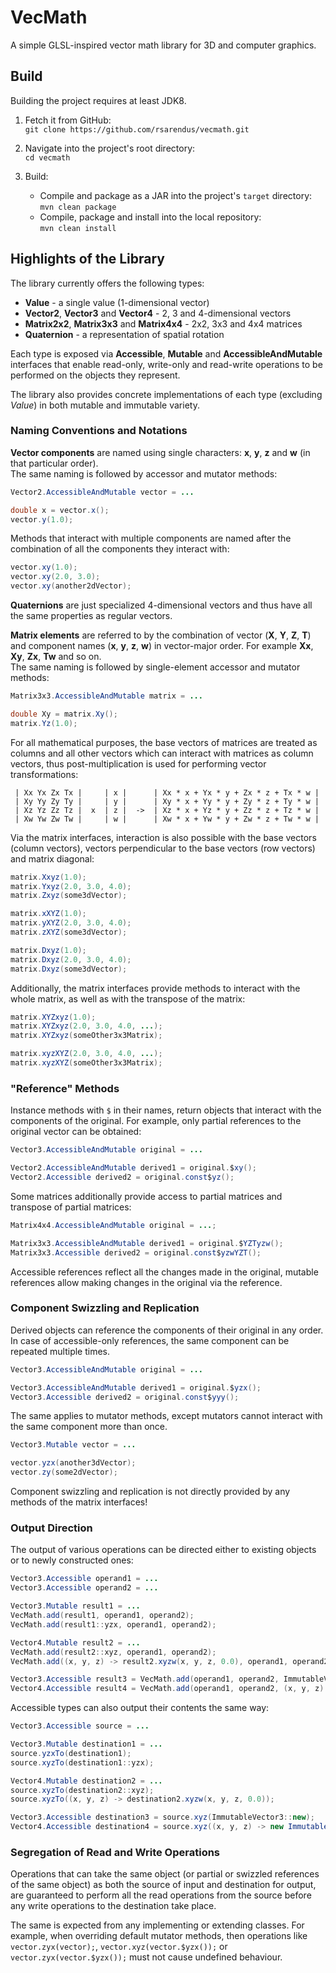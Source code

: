 # VecMath

A simple GLSL-inspired vector math library for 3D and computer graphics.


## Build

Building the project requires at least JDK8.

1. Fetch it from GitHub:
<br>`git clone https://github.com/rsarendus/vecmath.git`

2. Navigate into the project's root directory:
<br>`cd vecmath`

3. Build:
   * Compile and package as a JAR into the project's `target` directory:
   <br>`mvn clean package`
   * Compile, package and install into the local repository:
   <br>`mvn clean install`


## Highlights of the Library

The library currently offers the following types:

- **Value** - a single value (1-dimensional vector)
- **Vector2**, **Vector3** and **Vector4** - 2, 3 and 4-dimensional vectors
- **Matrix2x2**, **Matrix3x3** and **Matrix4x4** - 2x2, 3x3 and 4x4 matrices
- **Quaternion** - a representation of spatial rotation

Each type is exposed via **Accessible**, **Mutable** and **AccessibleAndMutable** interfaces that enable read-only, write-only and read-write operations to be performed on the objects they represent.

The library also provides concrete implementations of each type (excluding *Value*) in both mutable and immutable variety.


### Naming Conventions and Notations

**Vector components** are named using single characters: **x**, **y**, **z** and **w** (in that particular order).<br>
The same naming is followed by accessor and mutator methods:

```java
Vector2.AccessibleAndMutable vector = ...

double x = vector.x();
vector.y(1.0);
```

Methods that interact with multiple components are named after the combination of all the components they interact with:

```java
vector.xy(1.0);
vector.xy(2.0, 3.0);
vector.xy(another2dVector);
```

**Quaternions** are just specialized 4-dimensional vectors and thus have all the same properties as regular vectors.

**Matrix elements** are referred to by the combination of vector (**X**, **Y**, **Z**, **T**) and component names (**x**, **y**, **z**, **w**) in vector-major order.
For example **Xx**, **Xy**, **Zx**, **Tw** and so on.<br>
The same naming is followed by single-element accessor and mutator methods:

```java
Matrix3x3.AccessibleAndMutable matrix = ...

double Xy = matrix.Xy();
matrix.Yz(1.0);
```

For all mathematical purposes, the base vectors of matrices are treated as columns and all other vectors which can interact with matrices as column vectors, thus post-multiplication is used for performing vector transformations:

```
 | Xx Yx Zx Tx |     | x |      | Xx * x + Yx * y + Zx * z + Tx * w |
 | Xy Yy Zy Ty |     | y |      | Xy * x + Yy * y + Zy * z + Ty * w |
 | Xz Yz Zz Tz |  x  | z |  ->  | Xz * x + Yz * y + Zz * z + Tz * w |
 | Xw Yw Zw Tw |     | w |      | Xw * x + Yw * y + Zw * z + Tw * w |
```

Via the matrix interfaces, interaction is also possible with the base vectors (column vectors), vectors perpendicular to the base vectors (row vectors) and matrix diagonal:

```java
matrix.Xxyz(1.0);
matrix.Yxyz(2.0, 3.0, 4.0);
matrix.Zxyz(some3dVector);

matrix.xXYZ(1.0);
matrix.yXYZ(2.0, 3.0, 4.0);
matrix.zXYZ(some3dVector);

matrix.Dxyz(1.0);
matrix.Dxyz(2.0, 3.0, 4.0);
matrix.Dxyz(some3dVector);
```

Additionally, the matrix interfaces provide methods to interact with the whole matrix, as well as with the transpose of the matrix:

```java
matrix.XYZxyz(1.0);
matrix.XYZxyz(2.0, 3.0, 4.0, ...);
matrix.XYZxyz(someOther3x3Matrix);

matrix.xyzXYZ(2.0, 3.0, 4.0, ...);
matrix.xyzXYZ(someOther3x3Matrix);
```


### "Reference" Methods

Instance methods with `$` in their names, return objects that interact with the components of the original. For example, only partial references to the original vector can be obtained:

```java
Vector3.AccessibleAndMutable original = ...

Vector2.AccessibleAndMutable derived1 = original.$xy();
Vector2.Accessible derived2 = original.const$yz();
```

Some matrices additionally provide access to partial matrices and transpose of partial matrices:

```java
Matrix4x4.AccessibleAndMutable original = ...;

Matrix3x3.AccessibleAndMutable derived1 = original.$YZTyzw();
Matrix3x3.Accessible derived2 = original.const$yzwYZT();
```

Accessible references reflect all the changes made in the original, mutable references allow making changes in the original via the reference.


### Component Swizzling and Replication

Derived objects can reference the components of their original in any order. In case of accessible-only references, the same component can be repeated multiple times.

```java
Vector3.AccessibleAndMutable original = ...

Vector3.AccessibleAndMutable derived1 = original.$yzx();
Vector3.Accessible derived2 = original.const$yyy();
```

The same applies to mutator methods, except mutators cannot interact with the same component more than once.

```java
Vector3.Mutable vector = ...

vector.yzx(another3dVector);
vector.zy(some2dVector);
```

Component swizzling and replication is not directly provided by any methods of the matrix interfaces!


### Output Direction

The output of various operations can be directed either to existing objects or to newly constructed ones:

```java
Vector3.Accessible operand1 = ...
Vector3.Accessible operand2 = ...

Vector3.Mutable result1 = ...
VecMath.add(result1, operand1, operand2);
VecMath.add(result1::yzx, operand1, operand2);

Vector4.Mutable result2 = ...
VecMath.add(result2::xyz, operand1, operand2);
VecMath.add((x, y, z) -> result2.xyzw(x, y, z, 0.0), operand1, operand2);

Vector3.Accessible result3 = VecMath.add(operand1, operand2, ImmutableVector3::new);
Vector4.Accessible result4 = VecMath.add(operand1, operand2, (x, y, z) -> new ImmutableVector4(x, y, z, 0.0));
```

Accessible types can also output their contents the same way:

```java
Vector3.Accessible source = ...

Vector3.Mutable destination1 = ...
source.yzxTo(destination1);
source.xyzTo(destination1::yzx);

Vector4.Mutable destination2 = ...
source.xyzTo(destination2::xyz);
source.xyzTo((x, y, z) -> destination2.xyzw(x, y, z, 0.0));

Vector3.Accessible destination3 = source.xyz(ImmutableVector3::new);
Vector4.Accessible destination4 = source.xyz((x, y, z) -> new ImmutableVector4(x, y, z, 0.0));
```


### Segregation of Read and Write Operations

Operations that can take the same object (or partial or swizzled references of the same object) as both the source of input and destination for output, are guaranteed to perform all the read operations from the source before any write operations to the destination take place.

The same is expected from any implementing or extending classes. For example, when overriding default mutator methods, then operations like `vector.zyx(vector);`, `vector.xyz(vector.$yzx());` or `vector.zyx(vector.$yzx());` must not cause undefined behaviour.

